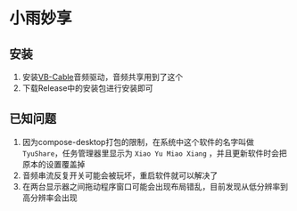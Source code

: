 # 小雨妙享
## 安装
1. 安装[VB-Cable](https://vb-audio.com/Cable/)音频驱动，音频共享用到了这个
2. 下载Release中的安装包进行安装即可
## 已知问题
1. 因为compose-desktop打包的限制，在系统中这个软件的名字叫做 `TyuShare`，任务管理器里显示为 `Xiao Yu Miao Xiang` ，并且更新软件时会把原本的设置覆盖掉
2. 音频串流反复开关可能会被玩坏，重启软件就可以解决了
3. 在两台显示器之间拖动程序窗口可能会出现布局错乱，目前发现从低分辨率到高分辨率会出现
